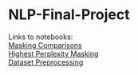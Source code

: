 # NLP-Final-Project

Links to notebooks:  
  [Masking Comparisons](https://colab.research.google.com/drive/17_cqjWeiiyt1wAsyYJeTqwVrKu108AvK?usp=sharing)  
  [Highest Perplexity Masking](https://colab.research.google.com/drive/1mP-pAvDiGTq9HW66JFljZSIaGJu0FlyC#scrollTo=vA47o_gHpBXt)  
  [Dataset Preprocessing](https://colab.research.google.com/drive/1NPoyqLyZ3m8ASGCKfs2Wep37eDk54WfJ?usp=sharing)  
  
